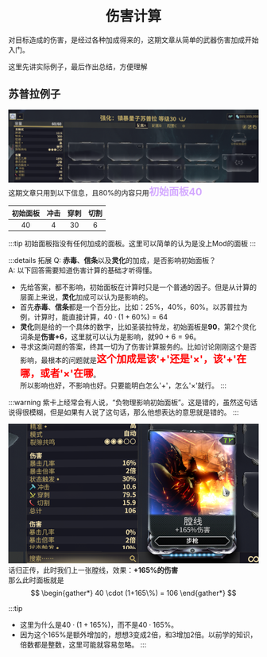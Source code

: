 # <center>伤害计算</center>
对目标造成的伤害，是经过各种加成得来的，这期文章从简单的武器伤害加成开始入门。

这里先讲实际例子，最后作出总结，方便理解

## 苏普拉例子
![without-mod.png](src%2Fwithout-mod.png)
这期文章只用到以下信息，且80%的内容只用<span style="color:#d4aaff; font-size:20px; font-weight:bold">初始面板40</span>

| 初始面板 | 冲击 | 穿刺 | 切割 |
| :------: | :--: | :--: | :--: |
|    40    |  4   |  30  |  6   |

:::tip
初始面板指没有任何加成的面板。这里可以简单的认为是没上Mod的面板
:::

:::details 拓展
Q: **赤毒**、**信条**以及**灵化**的加成，是否影响初始面板？  
A: 以下回答需要知道伤害计算的基础才听得懂。  
+ 先给答案，都不影响，初始面板在计算时只是一个普通的因子。但是从计算的层面上来说，**灵化**加成可以认为是影响的。
+ 首先**赤毒**、**信条**都是一个百分比，比如：25%，40%，60%。以苏普拉为例，计算时，能直接计算，$40 \cdot (1+60\%) = 64$  
+ **灵化**则是给的一个具体的数字，比如圣装拉特龙，初始面板是**90**，第2个灵化词条是**伤害+6**，这里就可以认为是影响，就$90 + 6 = 96$。
+ 寻求这类问题的答案，终其一切为了伤害计算服务的。比如讨论刚刚这个是否影响，最根本的问题就是<span style="color:#ff0000; font-size:20px; font-weight:bold">这个加成是该'+'还是'×'，该'+'在哪，或者'×'在哪</span>。  
所以影响也好，不影响也好。只要能明白怎么'+'，怎么'×'就行。
:::

:::warning
紫卡上经常会有人说，“负物理影响初始面板”。这是错的，虽然这句话说得很模糊，但是如果有人说了这句话，那么他想表达的意思就是错的。
:::

![tangx.png](src%2Ftangx.png)
话归正传，此时我们上一张膛线，效果：**+165%的伤害**  
那么此时面板就是
$$
\begin{gather*}
40 \cdot (1+165\%) = 106
\end{gather*}
$$ 

:::tip
+ 这里为什么是$40 \cdot (1+165\%)$，而不是$40 \cdot 165\%$。
+ 因为这个165%是额外增加的，想想3变成2倍，和3增加2倍。以前学的知识，倍数都是整数，这里可能就容易忽略。
:::
